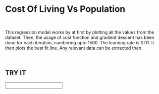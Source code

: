<h1>Cost Of Living Vs Population</h1>
<br>
<p>This regression model works by at first by plotting all the values from the dataset. Then, the usage of cost function and gradient descent has been done for each iteration, numbering upto 1500. The learning rate is 0.01. It then plots the best fit line. Any relevant data can be extracted then.</p>
<br>
<h2>TRY IT</h2>
<input name="git clone https://github.com/UzitheI/HousingVsCost.git">

